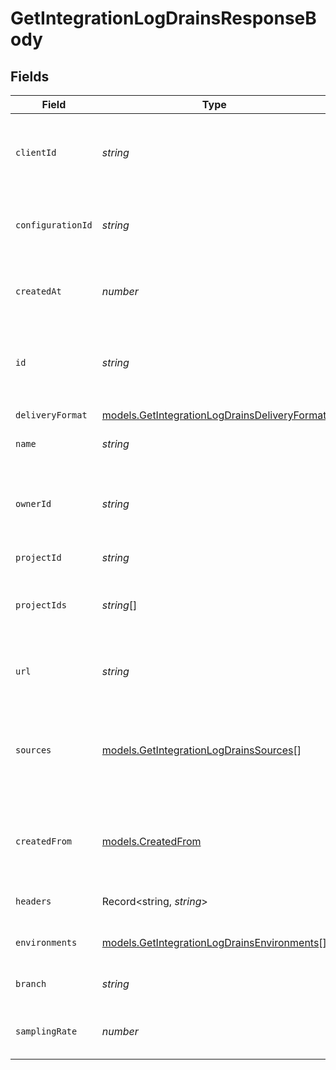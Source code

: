 # GetIntegrationLogDrainsResponseBody


## Fields

| Field                                                                                              | Type                                                                                               | Required                                                                                           | Description                                                                                        | Example                                                                                            |
| -------------------------------------------------------------------------------------------------- | -------------------------------------------------------------------------------------------------- | -------------------------------------------------------------------------------------------------- | -------------------------------------------------------------------------------------------------- | -------------------------------------------------------------------------------------------------- |
| `clientId`                                                                                         | *string*                                                                                           | :heavy_minus_sign:                                                                                 | The oauth2 client application id that created this log drain                                       | oac_xRhY4LAB7yLhUADD69EvV7ct                                                                       |
| `configurationId`                                                                                  | *string*                                                                                           | :heavy_minus_sign:                                                                                 | The client configuration this log drain was created with                                           | icfg_cuwj0AdCdH3BwWT4LPijCC7t                                                                      |
| `createdAt`                                                                                        | *number*                                                                                           | :heavy_check_mark:                                                                                 | A timestamp that tells you when the log drain was created                                          | 1558531915505                                                                                      |
| `id`                                                                                               | *string*                                                                                           | :heavy_check_mark:                                                                                 | The unique identifier of the log drain. Always prefixed with `ld_`                                 | ld_nBuA7zCID8g4QZ8g                                                                                |
| `deliveryFormat`                                                                                   | [models.GetIntegrationLogDrainsDeliveryFormat](../models/getintegrationlogdrainsdeliveryformat.md) | :heavy_minus_sign:                                                                                 | The delivery log format                                                                            | json                                                                                               |
| `name`                                                                                             | *string*                                                                                           | :heavy_check_mark:                                                                                 | The name of the log drain                                                                          | My first log drain                                                                                 |
| `ownerId`                                                                                          | *string*                                                                                           | :heavy_check_mark:                                                                                 | The identifier of the team or user whose events will trigger the log drain                         | kr1PsOIzqEL5Xg6M4VZcZosf                                                                           |
| `projectId`                                                                                        | *string*                                                                                           | :heavy_minus_sign:                                                                                 | N/A                                                                                                | AbCgVkqoxXeXCDWehVir51LHGrrcWL4mkYm14W6UBPWQeb                                                     |
| `projectIds`                                                                                       | *string*[]                                                                                         | :heavy_minus_sign:                                                                                 | The identifier of the projects this log drain is associated with                                   | AbCgVkqoxXeXCDWehVir51LHGrrcWL4mkYm14W6UBPWQeb                                                     |
| `url`                                                                                              | *string*                                                                                           | :heavy_check_mark:                                                                                 | The URL to call when logs are generated                                                            | https://example.com/log-drain                                                                      |
| `sources`                                                                                          | [models.GetIntegrationLogDrainsSources](../models/getintegrationlogdrainssources.md)[]             | :heavy_minus_sign:                                                                                 | The sources from which logs are currently being delivered to this log drain.                       | [<br/>"build",<br/>"edge"<br/>]                                                                    |
| `createdFrom`                                                                                      | [models.CreatedFrom](../models/createdfrom.md)                                                     | :heavy_minus_sign:                                                                                 | Whether the log drain was created by an integration or by a user                                   | integration                                                                                        |
| `headers`                                                                                          | Record<string, *string*>                                                                           | :heavy_minus_sign:                                                                                 | The headers to send with the request                                                               | {"Authorization": "Bearer 123"}                                                                    |
| `environments`                                                                                     | [models.GetIntegrationLogDrainsEnvironments](../models/getintegrationlogdrainsenvironments.md)[]   | :heavy_check_mark:                                                                                 | The environment of log drain                                                                       | [<br/>"production"<br/>]                                                                           |
| `branch`                                                                                           | *string*                                                                                           | :heavy_minus_sign:                                                                                 | The branch regexp of log drain                                                                     | feature/*                                                                                          |
| `samplingRate`                                                                                     | *number*                                                                                           | :heavy_minus_sign:                                                                                 | The sampling rate of log drain                                                                     | 0.5                                                                                                |
